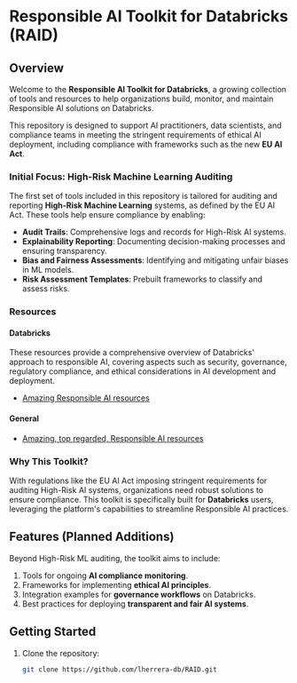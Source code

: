 # Responsible AI Toolkit for Databricks  (RAID)

## Overview  
Welcome to the **Responsible AI Toolkit for Databricks**, a growing collection of tools and resources to help organizations build, monitor, and maintain Responsible AI solutions on Databricks.  

This repository is designed to support AI practitioners, data scientists, and compliance teams in meeting the stringent requirements of ethical AI deployment, including compliance with frameworks such as the new **EU AI Act**.  

### Initial Focus: High-Risk Machine Learning Auditing  
The first set of tools included in this repository is tailored for auditing and reporting **High-Risk Machine Learning** systems, as defined by the EU AI Act. These tools help ensure compliance by enabling:  

- **Audit Trails**: Comprehensive logs and records for High-Risk AI systems.  
- **Explainability Reporting**: Documenting decision-making processes and ensuring transparency.  
- **Bias and Fairness Assessments**: Identifying and mitigating unfair biases in ML models.  
- **Risk Assessment Templates**: Prebuilt frameworks to classify and assess risks.  


### Resources

#### Databricks
These resources provide a comprehensive overview of Databricks' approach to responsible AI, covering aspects such as security, governance, regulatory compliance, and ethical considerations in AI development and deployment.

- [Amazing Responsible AI resources](resources/Databricks%20and%20Responsible%20AI.md)


#### General
- [Amazing, top regarded, Responsible AI resources](resources/General.md)
  

### Why This Toolkit?  
With regulations like the EU AI Act imposing stringent requirements for auditing High-Risk AI systems, organizations need robust solutions to ensure compliance. This toolkit is specifically built for **Databricks** users, leveraging the platform's capabilities to streamline Responsible AI practices.  

## Features (Planned Additions)  
Beyond High-Risk ML auditing, the toolkit aims to include:  

1. Tools for ongoing **AI compliance monitoring**.  
2. Frameworks for implementing **ethical AI principles**.  
3. Integration examples for **governance workflows** on Databricks.  
4. Best practices for deploying **transparent and fair AI systems**.  

## Getting Started  
1. Clone the repository:  
   ```bash  
   git clone https://github.com/lherrera-db/RAID.git